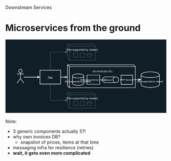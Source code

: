 Downstream Services

# Microservices from the ground

<img src="./images/intro/view-ground.svg" alt="" class="img-center">

Note:

- 3 generic components actually 5?!
- why own invoices DB? 
	- snapshot of prices, items at that time
- messaging infra for resilience (retries)
- **wait, it gets even more complicated**